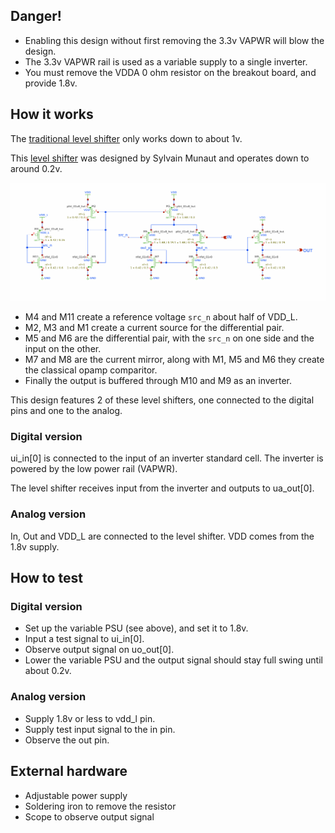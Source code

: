 <!---

This file is used to generate your project datasheet. Please fill in the information below and delete any unused
sections.

You can also include images in this folder and reference them in the markdown. Each image must be less than
512 kb in size, and the combined size of all images must be less than 1 MB.
-->

## Danger!

* Enabling this design without first removing the 3.3v VAPWR will blow the design.
* The 3.3v VAPWR rail is used as a variable supply to a single inverter. 
* You must remove the VDDA 0 ohm resistor on the breakout board, and provide 1.8v.

## How it works

The [traditional level shifter](https://xschem-viewer.com/?file=https://github.com/mattvenn/tt10-level-shifter/blob/main/xschem/level_shifter.sch) only works down to about 1v.

This [level shifter](https://xschem-viewer.com/?file=https%3A%2F%2Fgithub.com%2Fmattvenn%2Ftt10-level-shifter%2Fblob%2Fmain%2Fxschem%2Flevel_shifter2.sch) was designed by Sylvain Munaut and operates down to around 0.2v.

![level](level.png)

* M4 and M11 create a reference voltage `src_n` about half of VDD_L.
* M2, M3 and M1 create a current source for the differential pair.
* M5 and M6 are the differential pair, with the `src_n` on one side and the input on the other.
* M7 and M8 are the current mirror, along with M1, M5 and M6 they create the classical opamp comparitor.
* Finally the output is buffered through M10 and M9 as an inverter.

This design features 2 of these level shifters, one connected to the digital pins and one to the analog.

### Digital version

ui_in[0] is connected to the input of an inverter standard cell. The inverter is powered by the low power rail (VAPWR).

The level shifter receives input from the inverter and outputs to ua_out[0].

### Analog version

In, Out and VDD_L are connected to the level shifter. VDD comes from the 1.8v supply.

## How to test

### Digital version

* Set up the variable PSU (see above), and set it to 1.8v.
* Input a test signal to ui_in[0].
* Observe output signal on uo_out[0].
* Lower the variable PSU and the output signal should stay full swing until about 0.2v.

### Analog version

* Supply 1.8v or less to vdd_l pin.
* Supply test input signal to the in pin.
* Observe the out pin.

## External hardware

* Adjustable power supply
* Soldering iron to remove the resistor
* Scope to observe output signal
